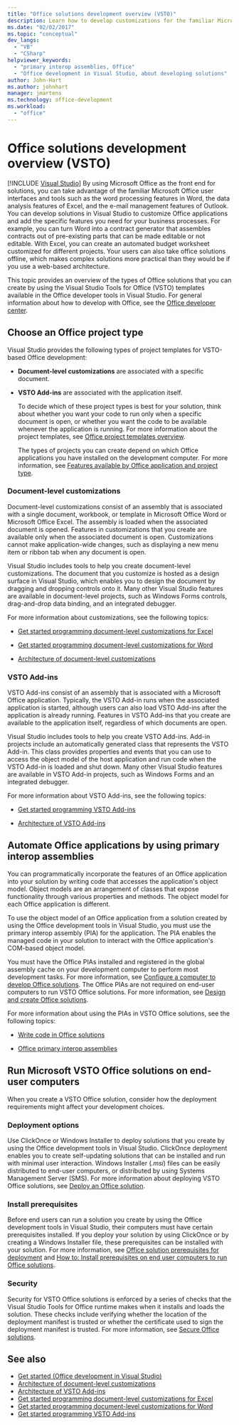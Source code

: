 ```yaml
---
title: "Office solutions development overview (VSTO)"
description: Learn how to develop customizations for the familiar Microsoft Office user interfaces and tools such as the word processing features in Word and the data analysis features of Excel.
ms.date: "02/02/2017"
ms.topic: "conceptual"
dev_langs:
  - "VB"
  - "CSharp"
helpviewer_keywords:
  - "primary interop assemblies, Office"
  - "Office development in Visual Studio, about developing solutions"
author: John-Hart
ms.author: johnhart
manager: jmartens
ms.technology: office-development
ms.workload:
  - "office"
---
```

# Office solutions development overview (VSTO)

 [!INCLUDE [Visual Studio](~/includes/applies-to-version/vs-windows-only.md)]
  By using Microsoft Office as the front end for solutions, you can take advantage of the familiar Microsoft Office user interfaces and tools such as the word processing features in Word, the data analysis features of Excel, and the e-mail management features of Outlook. You can develop solutions in Visual Studio to customize Office applications and add the specific features you need for your business processes. For example, you can turn Word into a contract generator that assembles contracts out of pre-existing parts that can be made editable or not editable. With Excel, you can create an automated budget worksheet customized for different projects. Your users can also take office solutions offline, which makes complex solutions more practical than they would be if you use a web-based architecture.

 This topic provides an overview of the types of Office solutions that you can create by using the Visual Studio Tools for Office (VSTO) templates available in the Office developer tools in Visual Studio. For general information about how to develop with Office, see the [Office developer center](https://developer.microsoft.com/office).

## Choose an Office project type
 Visual Studio provides the following types of project templates for VSTO-based Office development:

- **Document-level customizations** are associated with a specific document.

- **VSTO Add-ins** are associated with the application itself.

  To decide which of these project types is best for your solution, think about whether you want your code to run only when a specific document is open, or whether you want the code to be available whenever the application is running. For more information about the project templates, see [Office project templates overview](../vsto/office-project-templates-overview.md).

  The types of projects you can create depend on which Office applications you have installed on the development computer. For more information, see [Features available by Office application and project type](../vsto/features-available-by-office-application-and-project-type.md).

### Document-level customizations
 Document-level customizations consist of an assembly that is associated with a single document, workbook, or template in Microsoft Office Word or Microsoft Office Excel. The assembly is loaded when the associated document is opened. Features in customizations that you create are available only when the associated document is open. Customizations cannot make application-wide changes, such as displaying a new menu item or ribbon tab when any document is open.

 Visual Studio includes tools to help you create document-level customizations. The document that you customize is hosted as a design surface in Visual Studio, which enables you to design the document by dragging and dropping controls onto it. Many other Visual Studio features are available in document-level projects, such as Windows Forms controls, drag-and-drop data binding, and an integrated debugger.

 For more information about customizations, see the following topics:

- [Get started programming document-level customizations for Excel](../vsto/getting-started-programming-document-level-customizations-for-excel.md)

- [Get started programming document-level customizations for Word](../vsto/getting-started-programming-document-level-customizations-for-word.md)

- [Architecture of document-level customizations](../vsto/architecture-of-document-level-customizations.md)

### VSTO Add-ins
 VSTO Add-ins consist of an assembly that is associated with a Microsoft Office application. Typically, the VSTO Add-in runs when the associated application is started, although users can also load VSTO Add-ins after the application is already running. Features in VSTO Add-ins that you create are available to the application itself, regardless of which documents are open.

 Visual Studio includes tools to help you create VSTO Add-ins. Add-in projects include an automatically generated class that represents the VSTO Add-in. This class provides properties and events that you can use to access the object model of the host application and run code when the VSTO Add-in is loaded and shut down. Many other Visual Studio features are available in VSTO Add-in projects, such as Windows Forms and an integrated debugger.

 For more information about VSTO Add-ins, see the following topics:

- [Get started programming VSTO Add-ins](../vsto/getting-started-programming-vsto-add-ins.md)

- [Architecture of VSTO Add-ins](../vsto/architecture-of-vsto-add-ins.md)

## Automate Office applications by using primary interop assemblies
 You can programmatically incorporate the features of an Office application into your solution by writing code that accesses the application's object model. Object models are an arrangement of classes that expose functionality through various properties and methods. The object model for each Office application is different.

 To use the object model of an Office application from a solution created by using the Office development tools in Visual Studio, you must use the primary interop assembly (PIA) for the application. The PIA enables the managed code in your solution to interact with the Office application's COM-based object model.

 You must have the Office PIAs installed and registered in the global assembly cache on your development computer to perform most development tasks. For more information, see [Configure a computer to develop Office solutions](../vsto/configuring-a-computer-to-develop-office-solutions.md). The Office PIAs are not required on end-user computers to run VSTO Office solutions. For more information, see [Design and create Office solutions](../vsto/designing-and-creating-office-solutions.md).

 For more information about using the PIAs in VSTO Office solutions, see the following topics:

- [Write code in Office solutions](../vsto/writing-code-in-office-solutions.md)

- [Office primary interop assemblies](../vsto/office-primary-interop-assemblies.md)

## Run Microsoft VSTO Office solutions on end-user computers
 When you create a VSTO Office solution, consider how the deployment requirements might affect your development choices.

### Deployment options
 Use ClickOnce or Windows Installer to deploy solutions that you create by using the Office development tools in Visual Studio. ClickOnce deployment enables you to create self-updating solutions that can be installed and run with minimal user interaction. Windows Installer (*.msi*) files can be easily distributed to end-user computers, or distributed by using Systems Management Server (SMS). For more information about deploying VSTO Office solutions, see [Deploy an Office solution](../vsto/deploying-an-office-solution.md).

### Install prerequisites
 Before end users can run a solution you create by using the Office development tools in Visual Studio, their computers must have certain prerequisites installed. If you deploy your solution by using ClickOnce or by creating a Windows Installer file, these prerequisites can be installed with your solution. For more information, see [Office solution prerequisites for deployment](/previous-versions/bb608617(v=vs.110)) and [How to: Install prerequisites on end user computers to run Office solutions](/previous-versions/bb608608(v=vs.110)).

### Security
 Security for VSTO Office solutions is enforced by a series of checks that the  Visual Studio Tools for Office runtime  makes when it installs and loads the solution. These checks include verifying whether the location of the deployment manifest is trusted or whether the certificate used to sign the deployment manifest is trusted. For more information, see [Secure Office solutions](../vsto/securing-office-solutions.md).

## See also
- [Get started &#40;Office development in Visual Studio&#41;](../vsto/getting-started-office-development-in-visual-studio.md)
- [Architecture of document-level customizations](../vsto/architecture-of-document-level-customizations.md)
- [Architecture of VSTO Add-ins](../vsto/architecture-of-vsto-add-ins.md)
- [Get started programming document-level customizations for Excel](../vsto/getting-started-programming-document-level-customizations-for-excel.md)
- [Get started programming document-level customizations for Word](../vsto/getting-started-programming-document-level-customizations-for-word.md)
- [Get started programming VSTO Add-ins](../vsto/getting-started-programming-vsto-add-ins.md)
